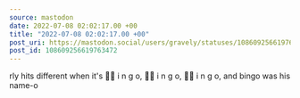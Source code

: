 ```yaml
---
source: mastodon
date: 2022-07-08 02:02:17.00 +00
title: "2022-07-08 02:02:17.00 +00"
post_uri: https://mastodon.social/users/gravely/statuses/108609256619763472
post_id: 108609256619763472
---
```

rly hits different when it's 👏🏼 i n g o, 👏🏼 i n g o, 👏🏼 i n g o, and bingo was his name-o


